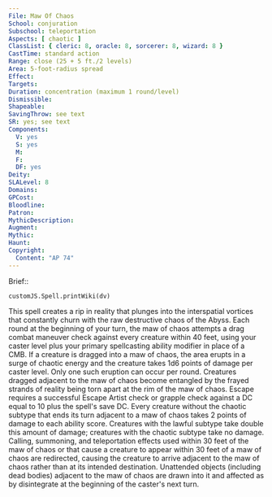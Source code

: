 ```yaml
---
File: Maw Of Chaos
School: conjuration
Subschool: teleportation
Aspects: [ chaotic ]
ClassList: { cleric: 8, oracle: 8, sorcerer: 8, wizard: 8 }
CastTime: standard action
Range: close (25 + 5 ft./2 levels)
Area: 5-foot-radius spread
Effect: 
Targets: 
Duration: concentration (maximum 1 round/level)
Dismissible: 
Shapeable: 
SavingThrow: see text
SR: yes; see text
Components:
  V: yes
  S: yes
  M: 
  F: 
  DF: yes
Deity: 
SLALevel: 8
Domains: 
GPCost: 
Bloodline: 
Patron: 
MythicDescription: 
Augment: 
Mythic: 
Haunt: 
Copyright:
  Content: "AP 74"
---
```

Brief:: 

```dataviewjs
customJS.Spell.printWiki(dv)
```

This spell creates a rip in reality that plunges into the interspatial vortices that constantly churn with the raw destructive chaos of the Abyss. Each round at the beginning of your turn, the maw of chaos attempts a drag combat maneuver check against every creature within 40 feet, using your caster level plus your primary spellcasting ability modifier in place of a CMB. If a creature is dragged into a maw of chaos, the area erupts in a surge of chaotic energy and the creature takes 1d6 points of damage per caster level. Only one such eruption can occur per round.  Creatures dragged adjacent to the maw of chaos become entangled by the frayed strands of reality being torn apart at the rim of the maw of chaos. Escape requires a successful Escape Artist check or grapple check against a DC equal to 10 plus the spell's save DC. Every creature without the chaotic subtype that ends its turn adjacent to a maw of chaos takes 2 points of damage to each ability score. Creatures with the lawful subtype take double this amount of damage; creatures with the chaotic subtype take no damage.  Calling, summoning, and teleportation effects used within 30 feet of the maw of chaos or that cause a creature to appear within 30 feet of a maw of chaos are redirected, causing the creature to arrive adjacent to the maw of chaos rather than at its intended destination. Unattended objects (including dead bodies) adjacent to the maw of chaos are drawn into it and affected as by disintegrate at the beginning of the caster's next turn.

